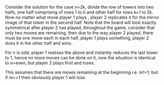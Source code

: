 Consider the solution for the case n=2k, divide the row of towers into two halfs, one half comprising of rows 1 to k and other half for rows k+1 to 2k. Now no matter what move player 1 plays , player 2 replicates it for the mirror image of that tower in the second half. Note that the board will look exactly symmetrical after player 2 has played, throughout the game, consider that only two moves are remaining, then due to the way player 2 played, there must be one move each in each half, player 1 plays something, player 2 does it in the other half and wins.

For n is odd, player 1 realises the above and instantly reduces the last tower to 1, hence no more moves can be done on it, now the situation is identical to n=even, but player 2 plays first and loses.

This assumes that there are moves remaining at the beginning i.e. m!=1; but if m==1 then obviously player 1 will lose.